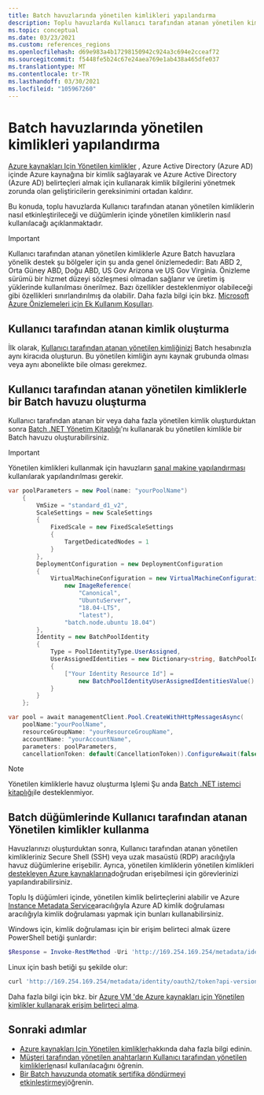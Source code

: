 ```yaml
---
title: Batch havuzlarında yönetilen kimlikleri yapılandırma
description: Toplu havuzlarda Kullanıcı tarafından atanan yönetilen kimlikleri ve düğümlerin içinde yönetilen kimliklerin nasıl kullanılacağını öğrenin.
ms.topic: conceptual
ms.date: 03/23/2021
ms.custom: references_regions
ms.openlocfilehash: d69e983a4b17298150942c924a3c694e2cceaf72
ms.sourcegitcommit: f5448fe5b24c67e24aea769e1ab438a465dfe037
ms.translationtype: MT
ms.contentlocale: tr-TR
ms.lasthandoff: 03/30/2021
ms.locfileid: "105967260"
---
```

# <a name="configure-managed-identities-in-batch-pools"></a>Batch havuzlarında yönetilen kimlikleri yapılandırma

[Azure kaynakları Için Yönetilen kimlikler](../active-directory/managed-identities-azure-resources/overview.md) , Azure Active Directory (Azure AD) içinde Azure kaynağına bir kimlik sağlayarak ve Azure Active Directory (Azure AD) belirteçleri almak için kullanarak kimlik bilgilerini yönetmek zorunda olan geliştiricilerin gereksinimini ortadan kaldırır.

Bu konuda, toplu havuzlarda Kullanıcı tarafından atanan yönetilen kimliklerin nasıl etkinleştirileceği ve düğümlerin içinde yönetilen kimliklerin nasıl kullanılacağı açıklanmaktadır.

> [!IMPORTANT]
> Kullanıcı tarafından atanan yönetilen kimliklerle Azure Batch havuzlara yönelik destek şu bölgeler için şu anda genel önizlemededir: Batı ABD 2, Orta Güney ABD, Doğu ABD, US Gov Arizona ve US Gov Virginia.
> Önizleme sürümü bir hizmet düzeyi sözleşmesi olmadan sağlanır ve üretim iş yüklerinde kullanılması önerilmez. Bazı özellikler desteklenmiyor olabileceği gibi özellikleri sınırlandırılmış da olabilir.
> Daha fazla bilgi için bkz. [Microsoft Azure Önizlemeleri için Ek Kullanım Koşulları](https://azure.microsoft.com/support/legal/preview-supplemental-terms/).

## <a name="create-a-user-assigned-identity"></a>Kullanıcı tarafından atanan kimlik oluşturma

İlk olarak, [Kullanıcı tarafından atanan yönetilen kimliğinizi](../active-directory/managed-identities-azure-resources/how-to-manage-ua-identity-portal.md#create-a-user-assigned-managed-identity) Batch hesabınızla aynı kiracıda oluşturun. Bu yönetilen kimliğin aynı kaynak grubunda olması veya aynı abonelikte bile olması gerekmez.

## <a name="create-a-batch-pool-with-user-assigned-managed-identities"></a>Kullanıcı tarafından atanan yönetilen kimliklerle bir Batch havuzu oluşturma

Kullanıcı tarafından atanan bir veya daha fazla yönetilen kimlik oluşturduktan sonra [Batch .NET Yönetim Kitaplığı](/dotnet/api/overview/azure/batch#management-library)'nı kullanarak bu yönetilen kimlikle bir Batch havuzu oluşturabilirsiniz.

> [!IMPORTANT]
> Yönetilen kimlikleri kullanmak için havuzların [sanal makine yapılandırması](nodes-and-pools.md#virtual-machine-configuration) kullanılarak yapılandırılması gerekir.

```csharp
var poolParameters = new Pool(name: "yourPoolName")
    {
        VmSize = "standard_d1_v2",
        ScaleSettings = new ScaleSettings
        {
            FixedScale = new FixedScaleSettings
            {
                TargetDedicatedNodes = 1
            }
        },
        DeploymentConfiguration = new DeploymentConfiguration
        {
            VirtualMachineConfiguration = new VirtualMachineConfiguration(
                new ImageReference(
                    "Canonical",
                    "UbuntuServer",
                    "18.04-LTS",
                    "latest"),
                "batch.node.ubuntu 18.04")
        },
        Identity = new BatchPoolIdentity
        {
            Type = PoolIdentityType.UserAssigned,
            UserAssignedIdentities = new Dictionary<string, BatchPoolIdentityUserAssignedIdentitiesValue>
            {
                ["Your Identity Resource Id"] =
                    new BatchPoolIdentityUserAssignedIdentitiesValue()
            }
        }
    };

var pool = await managementClient.Pool.CreateWithHttpMessagesAsync(
    poolName:"yourPoolName",
    resourceGroupName: "yourResourceGroupName",
    accountName: "yourAccountName",
    parameters: poolParameters,
    cancellationToken: default(CancellationToken)).ConfigureAwait(false);    
```

> [!NOTE]
> Yönetilen kimliklerle havuz oluşturma Işlemi Şu anda [Batch .NET istemci kitaplığı](/dotnet/api/overview/azure/batch#client-library)ile desteklenmiyor.

## <a name="use-user-assigned-managed-identities-in-batch-nodes"></a>Batch düğümlerinde Kullanıcı tarafından atanan Yönetilen kimlikler kullanma

Havuzlarınızı oluşturduktan sonra, Kullanıcı tarafından atanan yönetilen kimlikleriniz Secure Shell (SSH) veya uzak masaüstü (RDP) aracılığıyla havuz düğümlerine erişebilir. Ayrıca, yönetilen kimliklerin yönetilen kimlikleri [destekleyen Azure kaynaklarına](../active-directory/managed-identities-azure-resources/services-support-managed-identities.md)doğrudan erişebilmesi için görevlerinizi yapılandırabilirsiniz.

Toplu Iş düğümleri içinde, yönetilen kimlik belirteçlerini alabilir ve Azure [Instance Metadata Service](../virtual-machines/windows/instance-metadata-service.md)aracılığıyla Azure AD kimlik doğrulaması aracılığıyla kimlik doğrulaması yapmak için bunları kullanabilirsiniz.

Windows için, kimlik doğrulaması için bir erişim belirteci almak üzere PowerShell betiği şunlardır:

```powershell
$Response = Invoke-RestMethod -Uri 'http://169.254.169.254/metadata/identity/oauth2/token?api-version=2018-02-01&resource={Resource App Id Url}' -Method GET -Headers @{Metadata="true"} 
```

Linux için bash betiği şu şekilde olur:

```bash
curl 'http://169.254.169.254/metadata/identity/oauth2/token?api-version=2018-02-01&resource={Resource App Id Url}' -H Metadata:true
```

Daha fazla bilgi için bkz. bir [Azure VM 'de Azure kaynakları için Yönetilen kimlikler kullanarak erişim belirteci alma](../active-directory/managed-identities-azure-resources/how-to-use-vm-token.md).

## <a name="next-steps"></a>Sonraki adımlar

- [Azure kaynakları Için Yönetilen kimlikler](../active-directory/managed-identities-azure-resources/overview.md)hakkında daha fazla bilgi edinin.
- [Müşteri tarafından yönetilen anahtarların Kullanıcı tarafından yönetilen kimliklerle](batch-customer-managed-key.md)nasıl kullanılacağını öğrenin.
- [Bir Batch havuzunda otomatik sertifika döndürmeyi etkinleştirmeyi](automatic-certificate-rotation.md)öğrenin.
